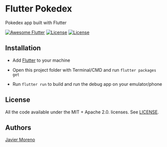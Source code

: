 # Flutter Pokedex

Pokedex app built with Flutter

[![Awesome Flutter](https://img.shields.io/badge/Awesome-Flutter-blue.svg)](https://github.com/Solido/awesome-flutter)
[![License](https://img.shields.io/badge/License-Apache%202.0-red.svg)](LICENSE)
[![License](https://img.shields.io/badge/License-MIT-red.svg)](LICENSE)

## Installation

- Add [Flutter](https://flutter.dev/docs/get-started/install) to your machine

- Open this project folder with Terminal/CMD and run `flutter packages get`

- Run `flutter run` to build and run the debug app on your emulator/phone

## License

All the code available under the MIT + Apache 2.0. licenses. See [LICENSE](LICENSE).

## Authors
[Javier Moreno](http://javimoreno.epizy.com/#/)
